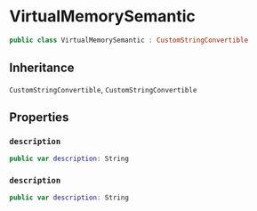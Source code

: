 # VirtualMemorySemantic

``` swift
public class VirtualMemorySemantic : CustomStringConvertible 
```

## Inheritance

`CustomStringConvertible`, `CustomStringConvertible`

## Properties

### `description`

``` swift
public var description: String 
```

### `description`

``` swift
public var description: String 
```
